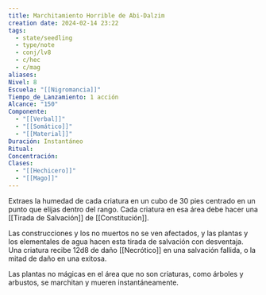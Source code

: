 ```yaml
---
title: Marchitamiento Horrible de Abi-Dalzim
creation date: 2024-02-14 23:22
tags:
  - state/seedling
  - type/note
  - conj/lv8
  - c/hec
  - c/mag
aliases: 
Nivel: 8
Escuela: "[[Nigromancia]]"
Tiempo_de_Lanzamiento: 1 acción
Alcance: "150"
Componente:
  - "[[Verbal]]"
  - "[[Somático]]"
  - "[[Material]]"
Duración: Instantáneo
Ritual: 
Concentración: 
Clases:
  - "[[Hechicero]]"
  - "[[Mago]]"
---
```

Extraes la humedad de cada criatura en un cubo de 30 pies centrado en un punto que elijas dentro del rango. Cada criatura en esa área debe hacer una [[Tirada de Salvación]] de [[Constitución]]. 

Las construcciones y los no muertos no se ven afectados, y las plantas y los elementales de agua hacen esta tirada de salvación con desventaja. Una criatura recibe 12d8 de daño [[Necrótico]] en una salvación fallida, o la mitad de daño en una exitosa.

Las plantas no mágicas en el área que no son criaturas, como árboles y arbustos, se marchitan y mueren instantáneamente.
